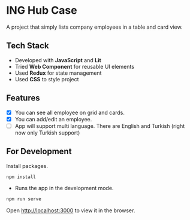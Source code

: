 # ING Hub Case

A project that simply lists company employees in a table and card view.

## Tech Stack

- Developed with **JavaScript** and **Lit**
- Tried **Web Component** for reusable UI elements
- Used **Redux** for state management
- Used **CSS** to style project

## Features

- [x] You can see all employee on grid and cards.
- [x] You can add/edit an employee.
- [ ] App will support multi language. There are English and Turkish (right now only Turkish support)

## For Development

Install packages.

```bash
npm install
```

- Runs the app in the development mode.

```bash
npm run serve
```

Open [http://localhost:3000](http://localhost:8000) to view it in the browser.
